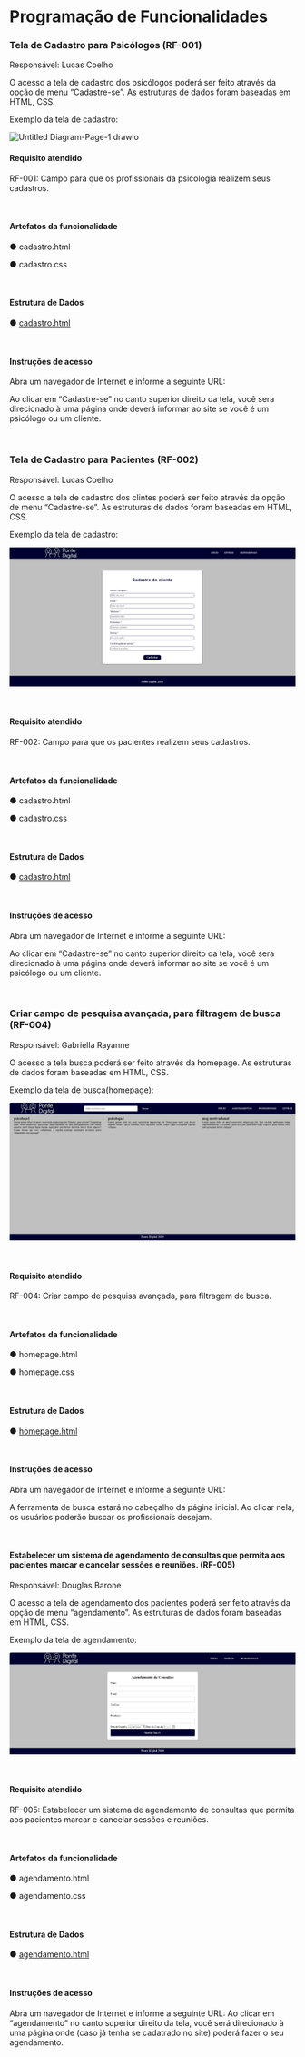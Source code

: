# Programação de Funcionalidades

### Tela de Cadastro para Psicólogos (RF-001)

Responsável: Lucas Coelho

O acesso a tela de cadastro dos psicólogos poderá ser feito através da opção de menu “Cadastre-se”. As estruturas de dados foram baseadas em HTML, CSS.

Exemplo da tela de cadastro: 


![Untitled Diagram-Page-1 drawio](https://github.com/ICEI-PUC-Minas-PMV-ADS/pmv-ads-2024-1-e1-proj-web-t5-pmv-ads-2024-1-e1-projpontedigital/blob/main/documentos/imagens/tela%20de%20%20cadastro%20psic%C3%B3logo.png)

#### Requisito atendido

RF-001: Campo para que os profissionais da psicologia realizem seus cadastros.

<br>

#### Artefatos da funcionalidade

● cadastro.html

● cadastro.css

<br>

#### Estrutura de Dados

● [cadastro.html](https://github.com/ICEI-PUC-Minas-PMV-ADS/pmv-ads-2024-1-e1-proj-web-t5-pmv-ads-2024-1-e1-projpontedigital/tree/main/codigo-fonte/cadastro%20psic%C3%B3logo)

<br>

#### Instruções de acesso

Abra um navegador de Internet e informe a seguinte URL:

Ao clicar em “Cadastre-se” no canto superior direito da tela, você sera direcionado à uma página onde deverá informar ao site se você é um psicólogo ou um cliente.

<br>

### Tela de Cadastro para Pacientes (RF-002)

Responsável: Lucas Coelho

O acesso a tela de cadastro dos clintes poderá ser feito através da opção de menu “Cadastre-se”. As estruturas de dados foram baseadas em HTML, CSS.

Exemplo da tela de cadastro: 

![Untitled Diagram-Page-1 drawio](https://github.com/ICEI-PUC-Minas-PMV-ADS/pmv-ads-2024-1-e1-proj-web-t5-pmv-ads-2024-1-e1-projpontedigital/blob/main/documentos/imagens/tela%20de%20%20cadastro%20cliente.png)

<br>

#### Requisito atendido

RF-002: Campo para que os pacientes realizem seus cadastros.

<br>

#### Artefatos da funcionalidade

● cadastro.html

● cadastro.css

<br>

#### Estrutura de Dados

● [cadastro.html](https://github.com/ICEI-PUC-Minas-PMV-ADS/pmv-ads-2024-1-e1-proj-web-t5-pmv-ads-2024-1-e1-projpontedigital/tree/main/codigo-fonte/cadastro%20cliente)

<br>

#### Instruções de acesso

Abra um navegador de Internet e informe a seguinte URL:

Ao clicar em “Cadastre-se” no canto superior direito da tela, você sera direcionado à uma página onde deverá informar ao site se você é um psicólogo ou um cliente.

<br>

### Criar campo de pesquisa avançada, para filtragem de busca (RF-004)

Responsável: Gabriella Rayanne

O acesso a tela busca poderá ser feito através da homepage. As estruturas de dados foram baseadas em HTML, CSS.

Exemplo da tela de busca(homepage): 


![Untitled Diagram-Page-1 drawio](https://github.com/ICEI-PUC-Minas-PMV-ADS/pmv-ads-2024-1-e1-proj-web-t5-pmv-ads-2024-1-e1-projpontedigital/blob/main/documentos/imagens/tela_de_homepage.jpg)

<br>

#### Requisito atendido

RF-004: Criar campo de pesquisa avançada, para filtragem de busca.

<br>

#### Artefatos da funcionalidade

● homepage.html

● homepage.css

<br>

#### Estrutura de Dados

● [homepage.html](https://github.com/ICEI-PUC-Minas-PMV-ADS/pmv-ads-2024-1-e1-proj-web-t5-pmv-ads-2024-1-e1-projpontedigital/tree/main/codigo-fonte/home%20page)

<br>

#### Instruções de acesso

Abra um navegador de Internet e informe a seguinte URL:

A ferramenta de busca estará no cabeçalho da página inicial. Ao clicar nela, os usuários poderão buscar os profissionais desejam.

<br>

 #### Estabelecer um sistema de agendamento de consultas que permita aos pacientes marcar e cancelar sessões e reuniões. (RF-005)

Responsável: Douglas Barone

O acesso a tela de agendamento dos pacientes poderá ser feito através da opção de menu “agendamento”. As estruturas de dados foram baseadas em HTML, CSS.

Exemplo da tela de agendamento: 


![Untitled Diagram-Page-1 drawio](https://github.com/ICEI-PUC-Minas-PMV-ADS/pmv-ads-2024-1-e1-proj-web-t5-pmv-ads-2024-1-e1-projpontedigital/blob/main/documentos/imagens/tela_de_agendamentos.jpg)

<br>

#### Requisito atendido

RF-005: Estabelecer um sistema de agendamento de consultas que permita aos pacientes marcar e cancelar sessões e reuniões.

<br>

#### Artefatos da funcionalidade

● agendamento.html

● agendamento.css

<br>

#### Estrutura de Dados

● [agendamento.html](https://github.com/ICEI-PUC-Minas-PMV-ADS/pmv-ads-2024-1-e1-proj-web-t5-pmv-ads-2024-1-e1-projpontedigital/tree/main/codigo-fonte/agendamento)

<br>

#### Instruções de acesso

Abra um navegador de Internet e informe a seguinte URL:
Ao clicar em “agendamento” no canto superior direito da tela, você será direcionado à uma página onde (caso já tenha se cadatrado no site) poderá fazer o seu agendamento.

